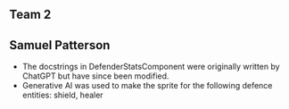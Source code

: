 ## Team 2

## Samuel Patterson

- The docstrings in DefenderStatsComponent were originally written by ChatGPT but have since been modified.
- Generative AI was used to make the sprite for the following defence entities: shield, healer

